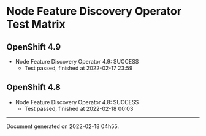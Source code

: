 
Node Feature Discovery Operator Test Matrix
===========================================

OpenShift 4.9
-------------



* Node Feature Discovery Operator 4.9: SUCCESS
  - Test passed, finished at 2022-02-17 23:59

OpenShift 4.8
-------------



* Node Feature Discovery Operator 4.8: SUCCESS
  - Test passed, finished at 2022-02-18 00:03

---
Document generated on 2022-02-18 04h55.
